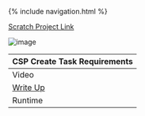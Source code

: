 {% include navigation.html %}

[Scratch Project Link](https://scratch.mit.edu/projects/670317288/)

![image](https://user-images.githubusercontent.com/89223650/161892028-217b6f06-5e49-42ab-9818-1c6f0d81406e.png)

| CSP Create Task Requirements  | 
| ------------- |
| Video |  
| [Write Up]() | 
| Runtime | 






























































































































































































































































































































































































































































































